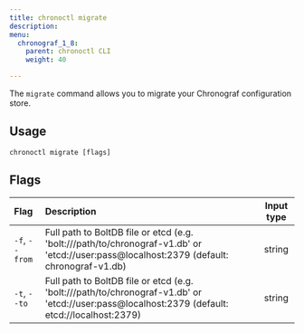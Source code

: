 ```yaml
---
title: chronoctl migrate
description:
menu:
  chronograf_1_8:
    parent: chronoctl CLI
    weight: 40

---
```

The `migrate` command allows you to migrate your Chronograf configuration store.

## Usage
```
chronoctl migrate [flags]
```

## Flags
| Flag           | Description                         | Input type  |
|:----           |:-----------                         |:----------: |
| `-f`, `--from` | Full path to BoltDB file or etcd (e.g. 'bolt:///path/to/chronograf-v1.db' or 'etcd://user:pass@localhost:2379 (default: chronograf-v1.db)    |  string           |
| `-t`, `--to`   | Full path to BoltDB file or etcd (e.g. 'bolt:///path/to/chronograf-v1.db' or 'etcd://user:pass@localhost:2379 (default: etcd://localhost:2379) | string      |
